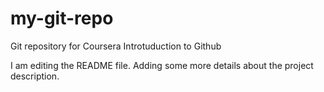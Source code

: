 # my-git-repo
Git repository for Coursera Introtuduction to Github

I am editing the README file. Adding some more details about the project description.
